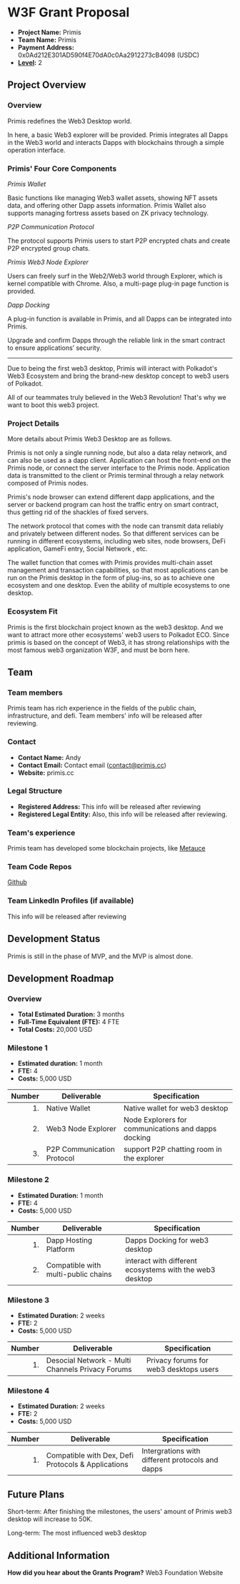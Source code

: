 # W3F Grant Proposal


- **Project Name:** Primis
- **Team Name:** Primis
- **Payment Address:** 0x0Ad212E301AD590f4E70dA0c0Aa2912273cB4098 (USDC)
- **[Level](https://github.com/w3f/Grants-Program/tree/master#level_slider-levels):** 2


## Project Overview

### Overview
Primis redefines the Web3 Desktop world. 

In here, a basic Web3 explorer will be provided. Primis integrates all Dapps in the Web3 world and interacts Dapps with blockchains through a simple operation interface. 


### Primis' Four Core Components
 *Primis Wallet*

Basic functions like managing Web3 wallet assets, showing NFT assets data, and offering other Dapp assets information. Primis Wallet also supports managing fortress assets based on ZK privacy technology.

 *P2P Communication Protocol*

The protocol supports Primis users to start P2P encrypted chats and create P2P encrypted group chats.

*Primis Web3 Node Explorer*

Users can freely surf in the Web2/Web3 world through Explorer, which is kernel compatible with Chrome. Also, a multi-page plug-in page function is provided.

 *Dapp Docking*

A plug-in function is available in Primis, and all Dapps can be integrated into Primis.

Upgrade and confirm Dapps through the reliable link in the smart contract to ensure applications’ security.
***
Due to being the first web3 desktop, Primis will interact with Polkadot's Web3 Ecosystem and bring the brand-new desktop concept to web3 users of Polkadot.

All of our teammates truly believed in the Web3 Revolution! That's why we want to boot this web3 project.

### Project Details

More details about Primis Web3 Desktop are as follows.

Primis is not only a single running node, but also a data relay network, and can also be used as a dapp client. Application can host the front-end on the Primis node, or connect the server interface to the Primis node. Application data is transmitted to the client or Primis terminal through a relay network composed of Primis nodes.

Primis's node browser can extend different dapp applications, and the server or backend program can host the traffic entry on smart contract, thus getting rid of the shackles of fixed servers.

The network protocol that comes with the node can transmit data reliably and privately between different nodes. So that different services can be running in different ecosystems, including web sites, node browsers, DeFi application, GameFi entry, Social Network , etc.

The wallet function that comes with Primis provides multi-chain asset management and transaction capabilities, so that most applications can be run on the Primis desktop in the form of plug-ins, so as to achieve one ecosystem and one desktop. Even the ability of multiple ecosystems to one desktop.

### Ecosystem Fit

Primis is the first blockchain project known as the web3 desktop. And we want to attract more other ecosystems' web3 users to Polkadot ECO. Since primis is based on the concept of Web3, it has strong relationships with the most famous web3 organization W3F, and must be born here.


## Team

### Team members
Primis team has rich experience in the fields of the public chain, infrastructure, and defi. Team members' info will be released after reviewing.

### Contact

- **Contact Name:** Andy
- **Contact Email:** Contact email (contact@primis.cc)
- **Website:** primis.cc

### Legal Structure

- **Registered Address:** This info will be released after reviewing 
- **Registered Legal Entity:**  Also, this info will be released after reviewing.

### Team's experience

Primis team has developed some blockchain projects, like [Metauce](metauce.org)

### Team Code Repos

[Github](https://github.com/Primis-Labs/client)


### Team LinkedIn Profiles (if available)

This info will be released after reviewing 

## Development Status 

Primis is still in the phase of MVP, and the MVP is almost done.
## Development Roadmap 





### Overview

- **Total Estimated Duration:** 3 months
- **Full-Time Equivalent (FTE):**   4 FTE
- **Total Costs:**  20,000 USD

### Milestone 1 

- **Estimated duration:** 1 month
- **FTE:**  4
- **Costs:** 5,000 USD

| Number | Deliverable | Specification |
| -----: | ----------- | ------------- |
| 1. | Native Wallet |Native wallet for web3 desktop |  
| 2. | Web3 Node Explorer | Node Explorers for communications and dapps docking |  
| 3. | P2P Communication Protocol| support P2P chatting room in the explorer |  



### Milestone 2 

- **Estimated Duration:** 1 month
- **FTE:**  4
- **Costs:** 5,000 USD

| Number | Deliverable | Specification |
| -----: | ----------- | ------------- |
| 1. |Dapp Hosting Platform  |Dapps Docking for web3 desktop |  
| 2. |Compatible with multi-public chains  |interact with different ecosystems with the web3 desktop |  

### Milestone 3 

- **Estimated Duration:** 2 weeks
- **FTE:**  2
- **Costs:** 5,000 USD

| Number | Deliverable | Specification |
| -----: | ----------- | ------------- |
| 1. |Desocial Network - Multi Channels Privacy Forums | Privacy forums for web3 desktops users |  

### Milestone 4 

- **Estimated Duration:** 2 weeks
- **FTE:**  2
- **Costs:** 5,000 USD

| Number | Deliverable | Specification |
| -----: | ----------- | ------------- |
| 1. |Compatible with Dex, Defi Protocols & Applications | Intergrations with different protocols and dapps |  



## Future Plans

Short-term: After finishing the milestones, the users' amount of Primis web3 desktop will increase to 50K.

Long-term:  The most influenced web3 desktop 


## Additional Information 

**How did you hear about the Grants Program?** Web3 Foundation Website

